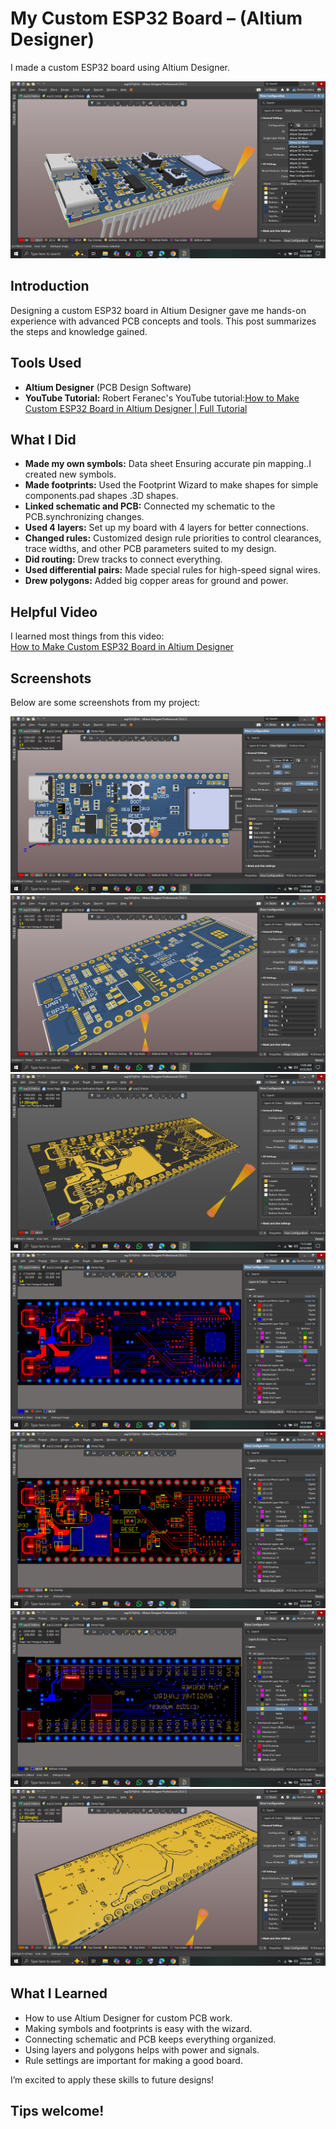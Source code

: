 # My Custom ESP32 Board – (Altium Designer)

I made a custom ESP32 board using Altium Designer. 

![ESP32 PCB](https://github.com/genrijust/custom-esp32-/blob/main/Screenshot%20(396).png?raw=true)

## Introduction
Designing a custom ESP32 board in Altium Designer gave me hands-on experience with advanced PCB concepts and tools. This post summarizes the steps and knowledge gained.

## Tools Used
- **Altium Designer** (PCB Design Software)
- **YouTube Tutorial:** Robert Feranec's YouTube tutorial:[How to Make Custom ESP32 Board in Altium Designer | Full Tutorial](https://www.youtube.com/watch?v=KWIzhbQaZZk)
  
## What I Did

- **Made my own symbols:** Data sheet  Ensuring accurate pin mapping..I created new symbols.
- **Made footprints:** Used the Footprint Wizard to make shapes for simple components.pad shapes .3D shapes.
- **Linked schematic and PCB:** Connected my schematic to the PCB.synchronizing changes.
- **Used 4 layers:** Set up my board with 4 layers for better connections.
- **Changed rules:** Customized design rule priorities to control clearances, trace widths, and other PCB parameters suited to my design.
- **Did routing:** Drew tracks to connect everything.
- **Used differential pairs:** Made special rules for high-speed signal wires.
- **Drew polygons:** Added big copper areas for ground and power.

## Helpful Video

I learned most things from this video:  
[How to Make Custom ESP32 Board in Altium Designer](https://www.youtube.com/watch?v=KWIzhbQaZZk)

## Screenshots
Below are some screenshots from my project:

![ESP32 PCB](https://github.com/genrijust/custom-esp32-/blob/main/images/Screenshot%20(395).png?raw=true)
![ESP32 PCB](https://github.com/genrijust/custom-esp32-/blob/main/images/Screenshot%20(398).png?raw=true)
![ESP32 PCB](https://github.com/genrijust/custom-esp32-/blob/main/images/Screenshot%20(403).png?raw=true)
![ESP32 PCB](https://github.com/genrijust/custom-esp32-/blob/main/images/Screenshot%20(392).png?raw=true)
![ESP32 PCB](https://github.com/genrijust/custom-esp32-/blob/main/images/Screenshot%20(391).png?raw=true)
![ESP32 PCB](https://github.com/genrijust/custom-esp32-/blob/main/images/Screenshot%20(393).png?raw=true)
![ESP32 PCB](https://github.com/genrijust/custom-esp32-/blob/main/images/Screenshot%20(399).png?raw=true)

## What I Learned

- How to use Altium Designer for custom PCB work.
- Making symbols and footprints is easy with the wizard.
- Connecting schematic and PCB keeps everything organized.
- Using layers and polygons helps with power and signals.
- Rule settings are important for making a good board.

I’m excited to apply these skills to future designs!

Tips welcome!
---
